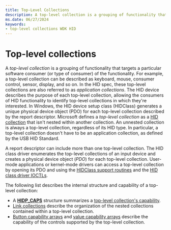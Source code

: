 ```yaml
---
title: Top-Level Collections
description: A top-level collection is a grouping of functionality that targets a particular software consumer of the functionality.
ms.date: 06/27/2024
keywords:
- top-level collections WDK HID
---
```


# Top-level collections

A *top-level collection* is a grouping of functionality that targets a particular software consumer (or type of consumer) of the functionality. For example, a top-level collection can be described as keyboard, mouse, consumer control, sensor, display, and so on. In the HID spec, these top-level collections are also referred to as *application collections*. The HID device describes the purpose of each top-level collection, allowing the consumers of HID functionality to identify top-level collections in which they're interested. In Windows, the HID device setup class (HIDClass) generates a unique physical device object (PDO) for each top-level collection described by the report descriptor.
Microsoft defines a *top-level collection* as a [HID collection](hid-collections.md) that isn't nested within another collection. An unnested collection is always a top-level collection, regardless of its HID type. In particular, a top-level collection doesn't have to be an application collection, as defined by the USB HID Standard.

A report descriptor can include more than one top-level collection. The HID class driver enumerates the top-level collections of an input device and creates a physical device object (*PDO*) for each top-level collection. User-mode applications or kernel-mode drivers can access a top-level collection by opening its PDO and using the [HIDClass support routines](/windows-hardware/drivers/ddi/_hid/#hidclass-support-routines) and the [HID class driver IOCTLs](/windows-hardware/drivers/ddi/_hid/#hid-class-driver-ioctls).

The following list describes the internal structure and capability of a top-level collection:

- A [**HIDP_CAPS**](/windows-hardware/drivers/ddi/hidpi/ns-hidpi-_hidp_caps) structure summarizes a [top-level collection's capability](collection-capability.md).
- [Link collections](link-collections.md) describe the organization of the nested collections contained within a top-level collection.
- [Button capability arrays](button-capability-arrays.md) and [value capability arrays](value-capability-arrays.md) describe the capability of the controls supported by the top-level collection.
